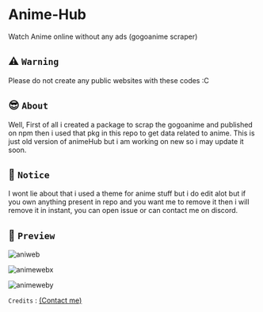 # Anime-Hub
Watch Anime online without any ads (gogoanime scraper)

## ⚠ `Warning` 
Please do not create any public websites with these codes :C

## 😎 `About`
Well, First of all i created a package to scrap the gogoanime and published on npm then i used that pkg in this repo to get data related to anime. This is just old version of animeHub but i am working on new so i may update it soon.

## 🔔 `Notice`
I wont lie about that i used a theme for anime stuff but i do edit alot but if you own anything present in repo and you want me to remove it then i will remove it in instant, you can open issue or can contact me on discord.

## 🔮 `Preview`
![aniweb](https://cdn.discordapp.com/attachments/824651779757047808/833379012503011388/unknown.png)

![animewebx](https://cdn.discordapp.com/attachments/824651779757047808/833379618895167489/unknown.png)

![animeweby](https://cdn.discordapp.com/attachments/824651779757047808/833380062593679441/unknown.png)

`Credits` :  [(Contact me)]()

